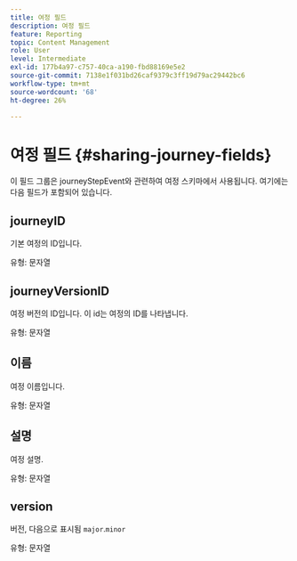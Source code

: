 ```yaml
---
title: 여정 필드
description: 여정 필드
feature: Reporting
topic: Content Management
role: User
level: Intermediate
exl-id: 177b4a97-c757-40ca-a190-fbd88169e5e2
source-git-commit: 7138e1f031bd26caf9379c3ff19d79ac29442bc6
workflow-type: tm+mt
source-wordcount: '68'
ht-degree: 26%

---
```


# 여정 필드 {#sharing-journey-fields}

이 필드 그룹은 journeyStepEvent와 관련하여 여정 스키마에서 사용됩니다. 여기에는 다음 필드가 포함되어 있습니다.

## journeyID

기본 여정의 ID입니다.

유형: 문자열

## journeyVersionID

여정 버전의 ID입니다. 이 id는 여정의 ID를 나타냅니다.

유형: 문자열

## 이름

여정 이름입니다.

유형: 문자열

## 설명

여정 설명.

유형: 문자열

## version

버전, 다음으로 표시됨 `major`.`minor`

유형: 문자열
